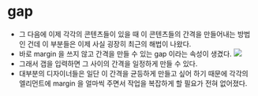 gap
===
- 그 다음에 이제 각각의 콘텐츠들이 있을 때 이 콘텐츠들의 간격을 만들어내는 방법인 건데 이 부분들은 이제 사실 굉장히 최근의 해법이 나왔다.
- 바로 margin 을 쓰지 않고 간격을 만들 수 있는 gap 이라는 속성이 생겼다.
![](https://velog.velcdn.com/images%2Fteo%2Fpost%2F78c83432-252b-4ed5-9a38-2b2955b5e462%2F%E1%84%89%E1%85%B3%E1%84%8F%E1%85%B3%E1%84%85%E1%85%B5%E1%86%AB%E1%84%89%E1%85%A3%E1%86%BA%202021-12-04%20%E1%84%8B%E1%85%A9%E1%84%92%E1%85%AE%209.44.13.png)
- 그래서 갭을 입력하면 그 사이의 간격을 일정하게 만들 수 있다.
- 대부분의 디자이너들은 일단 이 간격을 균등하게 만들고 싶어 하기 때문에 각각의 엘리먼트에 margin 을 얼마씩 주면서 작업을 복잡하게 할 필요가 전혀 없어졌다.